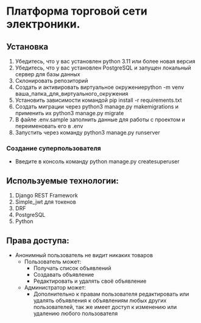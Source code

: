# Платформа торговой сети электроники.

## Установка

1. Убедитесь, что у вас установлен python 3.11 или более новая версия
2. Убедитесь, что у вас установлен PostgreSQL и запущен локальный сервер для базы данных
3. Склонировать репозиторий
4. Создать и активировать виртуальное окружениеpython -m venv ваша_папка_для_виртуального_окружения
5. Установить зависимости командой pip install -r requirements.txt
6. Создать миграции через python3 manage.py makemigrations и применить их python3 manage.py migrate
7. В файле .env.sample заполнить данные для работы с проектом и переименовать его в .env
8. Запустить через команду python3 manage.py runserver


### Создание суперпользователя 

- Введите в консоль команду python manage.py createsuperuser

## Используемые технологии:

1. Django REST Framework
2. Simple_jwt для токенов
3. DRF 
4. PostgreSQL
5. Python 

## Права доступа:

- Анонимный пользователь не видит никаких товаров
  - Пользователь может:
    - Получать список объявлений
    - Создавать объявление
    - Редактировать и удалять своё объявление
  - Администратор может:
    - Дополнительно к правам пользователя редактировать или удалять объявления к объявлениям любых других пользователей, так же имеет доступ к изменению или удалению любого пользователя
